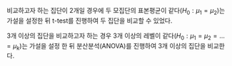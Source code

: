 비교하고자 하는 집단이 2개일 경우에 두 모집단의 표본평균이 같다($H_0: \mu_1 = \mu_2$)는 가설을 설정한 뒤 t-test를 진행하여 두 집단을 비교할 수 있었다.

3개 이상의 집단을 비교하고자 하는 경우 3개 이상의 레벨이 같다($H_0: \mu_1 = \mu_2 = ... = \mu_k$)는 가설을 설정 한 뒤 분산분석(ANOVA)를 진행하여 3개 이상의 집단을 비교한다. 